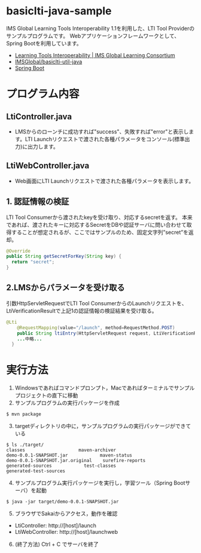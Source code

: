 # basiclti-java-sample
IMS Global Learning Tools Interoperability 1.1を利用した、LTI Tool Providerのサンプルプログラムです。
Webアプリケーションフレームワークとして、Spring Bootを利用しています。

- [Learning Tools Interoperability | IMS Global Learning Consortium](https://www.imsglobal.org/activity/learning-tools-interoperability)
- [IMSGlobal/basiclti-util-java](https://github.com/IMSGlobal/basiclti-util-java)
- [Spring Boot](https://projects.spring.io/spring-boot/)


# プログラム内容
## LtiController.java
- LMSからのローンチに成功すれば"success"、失敗すれば"error"と表示します。LTI Launchリクエストで渡された各種パラメータをコンソール(標準出力)に出力します。

## LtiWebController.java
- Web画面にLTI Launchリクエストで渡された各種パラメータを表示します。

## 1. 認証情報の検証
LTI Tool Consumerから渡されたkeyを受け取り、対応するsecretを返す。
本来であれば、渡されたキーに対応するSecretをDBや認証サーバに問い合わせて取得することが想定されるが、ここではサンプルのため、固定文字列”secret”を返却。

```MockKeyService.java
@Override
public String getSecretForKey(String key) {
  return "secret";
}
```

## 2.LMSからパラメータを受け取る
引数HttpServletRequestでLTI Tool ConsumerからのLaunchリクエストを、LtiVerificationResultで上記1の認証情報の検証結果を受け取る。
```LtiController.java
@Lti
	@RequestMapping(value="/launch", method=RequestMethod.POST)
	public String ltiEntry(HttpServletRequest request, LtiVerificationResult result) {
    ...中略...
  }
```

# 実行方法
1. Windowsであればコマンドプロンプト，Macであればターミナルでサンプルプロジェクトの直下に移動
2. サンプルプログラムの実行パッケージを作成
```
$ mvn package
```
3. targetディレクトリの中に，サンプルプログラムの実行パッケージができている
```
$ ls ./target/
classes                    maven-archiver
demo-0.0.1-SNAPSHOT.jar            maven-status
demo-0.0.1-SNAPSHOT.jar.original    surefire-reports
generated-sources            test-classes
generated-test-sources
```
4. サンプルプログラム実行パッケージを実行し，学習ツール（Spring Bootサーバ）を起動
```
$ java -jar target/demo-0.0.1-SNAPSHOT.jar
```
5. ブラウザでSakaiからアクセス，動作を確認
 - LtiController: http://[host]/launch
 - LtiWebController: http://[host]/launchweb
6. (終了方法) Ctrl + C でサーバを終了
